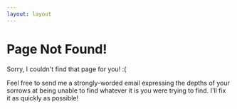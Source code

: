 ```yaml
---
layout: layout
---
```


# Page Not Found!

Sorry, I couldn't find that page for you! :(

Feel free to send me a strongly-worded email expressing the depths of your sorrows at being unable to find whatever it is you were trying to find. I'll fix it as quickly as possible!

<script type="text/javascript">
  var GOOG_FIXURL_LANG = 'en';
  var GOOG_FIXURL_SITE = 'http://feross.org'
</script>
<script type="text/javascript"
  src="http://linkhelp.clients.google.com/tbproxy/lh/wm/fixurl.js">
</script>

